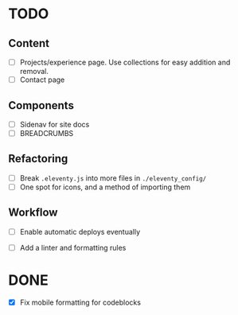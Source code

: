 # TODO

## Content
- [ ] Projects/experience page. Use collections for easy addition and removal.
- [ ] Contact page

## Components
- [ ] Sidenav for site docs
- [ ] BREADCRUMBS

## Refactoring
- [ ] Break `.eleventy.js` into more files in `./eleventy_config/`
- [ ] One spot for icons, and a method of importing them

## Workflow
- [ ] Enable automatic deploys eventually
- [ ] Add a linter and formatting rules


# DONE
- [x] Fix mobile formatting for codeblocks
